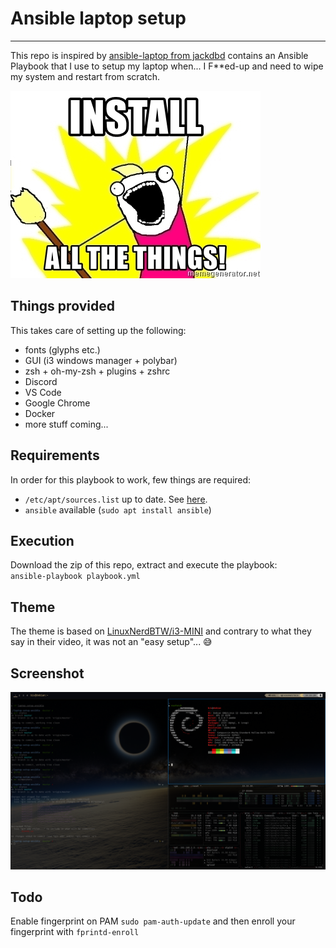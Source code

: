 # Ansible laptop setup
-------------------

This repo is inspired by [ansible-laptop from jackdbd](https://github.com/jackdbd/ansible-laptop) contains an Ansible Playbook that I use to setup my laptop when... I F**ed-up and need to wipe my system and restart from scratch. 

![Install all the things](/screenshots/install-all-the-things.jpg?raw=true)

## Things provided

This takes care of setting up the following:

- fonts (glyphs etc.)
- GUI (i3 windows manager + polybar)
- zsh + oh-my-zsh + plugins + zshrc
- Discord
- VS Code
- Google Chrome
- Docker
- more stuff coming...

## Requirements

In order for this playbook to work, few things are required:

- `/etc/apt/sources.list` up to date. See [here](sources.list).
- `ansible` available (`sudo apt install ansible`)

## Execution

Download the zip of this repo, extract and execute the playbook:  
`ansible-playbook playbook.yml` 

## Theme

The theme is based on [LinuxNerdBTW/i3-MINI](https://github.com/LinuxNerdBTW/i3-MINI) and contrary to what they say in their video, it was not an "easy setup"... :sweat_smile:


## Screenshot

![Screenshot](/screenshots/2023-04-30_1920x1080_19%3A33%3A30.png?raw=true)

## Todo

Enable fingerprint on PAM `sudo pam-auth-update` and then enroll your fingerprint with `fprintd-enroll`
